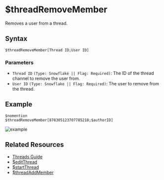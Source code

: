 # $threadRemoveMember
Removes a user from a thread.

## Syntax
```
$threadRemoveMember[Thread ID;User ID]
```

### Parameters
- `Thread ID` `(Type: Snowflake || Flag: Required)`: The ID of the thread channel to remove the user from.
- `User ID` `(Type: Snowflake || Flag: Required)`: The user to remove from the thread.

## Example
```
$nomention
$threadRemoveMember[878305123707785218;$authorID]
```
![example](https://user-images.githubusercontent.com/69215413/130261147-1d44af9b-a951-4286-88a3-1908702d3fe0.png)

## Related Resources
- [Threads Guide](../guides/threads.md)
- [$editThread](./editThread.md)
- [$startThread](./startThread.md)
- [$threadAddMember](./threadAddMember.md)
